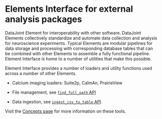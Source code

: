 # Elements Interface for external analysis packages

DataJoint Element for interoperability with other software. DataJoint Elements
collectively standardize and automate data collection and analysis for neuroscience
experiments. Typical Elements are modular pipelines for data storage and processing with
corresponding database tables that can be combined with other Elements to assemble a
fully functional pipeline. Element Interface is home to a number of utilities that make
this possible. 

Element Interface provides a number of loaders and utility functions used across 
a number of other Elements.

- Calcium imaging loaders: Suite2p, CaImAn, PrairieView
  
- File management, see [`find_full_path` API](./api/element_interface/utils/#element_interface.utils.find_full_path)

- Data ingestion, see [`ingest_csv_to_table` API](./api/element_interface/utils/#element_interface.utils.ingest_csv_to_table)

Visit the [Concepts page](./concepts.md) for more information on these tools.

